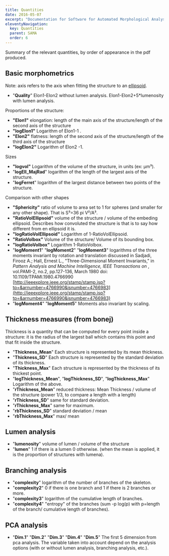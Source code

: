 ```yaml
---
title: Quantities
date: 2016-05-07
excerpt: "Documentation for Software for Automated Morphological Analysis : quantities evaluated and their interpretation."
eleventyNavigation:
  key: Quantities
  parent: SAMA
  order: 6
---
```


Summary of the relevant quantities, by order of appearance in the pdf produced.

## Basic morphometrics

Note: axis refers to the axis when fitting the structure to an [ellipsoid](https://en.wikipedia.org/wiki/Ellipsoid).

*   "**Quality**" Elon1-Elon2 without lumen analysis. Elon1-Elon2+5*lumenosity with lumen analysis.

Proportions of the structure:

*   **"Elon1"** elongation: length of the main axis of the structure/length of the second axis of the structure
*   **"logElon1"** Logarithm of Elon1-1 .
*   **"Elon2"** flatness: length of the second axis of the structure/length of the third axis of the structure
*   **"logElon2"** Logarithm of Elon2 -1.

Sizes

*   **"logvol"** Logarithm of the volume of the structure, in units (ex: µm³).
*   "**logEll_MajRad**" logarithm of the length of the largest axis of the structure.
*   "**logFerret**" logarithm of the largest distance between two points of the structure.

Comparison with other shapes

*   **"Sphericity"** ratio of volume to area set to 1 for spheres (and smaller for any other shape). That is S³=36 pi V²/A³.
*   **"RatioVolEllipsoid"** volume of the structure / volume of the embeding ellipsoid. Describes how convoluted the structure is that is to say how different from en ellipsoid it is.
*   **"logRatioVolEllipsoid"** Logarithm of 1-RatioVolEllipsoid.
*   **"RatioVolbox"** Volume of the structure/ Volume of its bounding box.
*   **"logRatioVolbox"** Logarithm 1-RatioVolbox.
*   "**logMoment1**" "**logMoment2**" "**logMoment3**" logarithms of the three moments invariant by rotation and translation discussed in Sadjadi, Firooz A.; Hall, Ernest L., "Three-Dimensional Moment Invariants," in _Pattern Analysis and Machine Intelligence, IEEE Transactions on_ , vol.PAMI-2, no.2, pp.127-136, March 1980 doi: 10.1109/TPAMI.1980.4766990  
    [http://ieeexplore.ieee.org/stamp/stamp.jsp?tp=&arnumber=4766990&isnumber=4766983](http://ieeexplore.ieee.org/stamp/stamp.jsp?tp=&arnumber=4766990&isnumber=4766983)
*   "**logMoment4**" "**logMoment5**" Moments also invariant by scaling.

## Thickness measures (from bonej)

Thickness is a quantity that can be computed for every point inside a structure: it is the radius of the largest ball which contains this point and that fit inside the structure.

*   "**Thickness_Mean**" Each structure is represented by its mean thickness.
*   "**Thickness_SD**" Each structure is represented by the standard deviation of its thickness.
*   "**Thickness_Max**" Each structure is represented by the thickness of its thickest point.
*   "**logThickness_Mean**", "**logThickness_SD**", "**logThickness_Max**" Logarithm of the above.
*   "**rThickness_Mean**" reduced thickness: Mean Thickness / volume of the structure (power 1/3, to compare a length with a length)
*   "**rThickness_SD**" same for standard deviation.
*   "**rThickness_Max**" same for maximum.
*   "**rbThickness_SD**" standard deviation / mean
*   "**rbThickness_Max**" max/ mean

## Lumen analysis

*   "**lumenosity**" volume of lumen / volume of the structure
*   "**lumen**" 1 if there is a lumen 0 otherwise. (when the mean is applied, it is the proportion of structures with lumena).

## Branching analysis

*   "**complexity**" logarithm of the number of branches of the skeleton.
*   "**complexity2**" 0 if there is one branch and 1 if there is 2 branches or more.
*   "**complexity3**" logarithm of the cumulative length of branches.
*   "**complexity4**" "entropy" of the branches (sum -p log(p) with p=length of the branch/ cumulative length of branches).

## PCA analysis

*   "**Dim.1**" "**Dim.2**" "**Dim.3**" "**Dim.4**" "**Dim.5**" The first 5 dimension from pca analysis. The variable taken into account depend on the analysis options (with or without lumen analysis, branching analysis, etc.).
